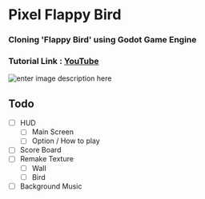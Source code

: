 # Pixel Flappy Bird
### Cloning 'Flappy Bird' using Godot Game Engine
### Tutorial Link : [YouTube](https://www.youtube.com/watch?v=Kt1njjNGbSg)
![enter image description here](https://github.com/Wook-2/01_FlappyBird/blob/master/asset/in_game.png?raw=true)
## 
## Todo
 - [ ] HUD
	 - [ ] Main Screen
	 - [ ] Option / How to play
 - [ ] Score Board
 - [ ] Remake Texture
	 - [ ] Wall
	 - [ ] Bird
 - [ ] Background Music  

